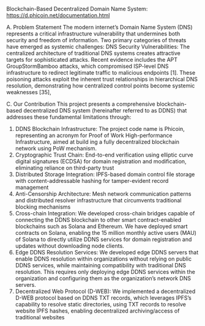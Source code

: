 Blockchain-Based Decentralized Domain Name System: https://d.phicoin.net/documentation.html


 A. Problem Statement
The modern internet’s Domain Name System (DNS) represents a critical infrastructure vulnerability that undermines both security and freedom of information. Two primary categories of threats have emerged as systemic challenges:
DNS Security Vulnerabilities: The centralized architecture of traditional DNS systems creates attractive targets for sophisticated attacks. Recent evidence includes the APT GroupStormBamboo attacks, which compromised ISP-level DNS infrastructure to redirect legitimate traffic to malicious endpoints [1]. These poisoning attacks exploit the inherent trust relationships in hierarchical DNS resolution, demonstrating how centralized control points become systemic weaknesses [35],

 C. Our Contribution
 This project presents a comprehensive blockchain-based decentralized DNS system (hereinafter referred to as DDNS) that addresses these fundamental limitations through:
1) DDNS Blockchain Infrastructure: The project code name is Phicoin, representing an acronym for Proof of Work High-performance Infrastructure, aimed at build
ing a fully decentralized blockchain network using PoW mechanism.
2) Cryptographic Trust Chain: End-to-end verification using elliptic curve digital signatures (ECDSA) for domain registration and modification, eliminating reliance
 on third-party trust
 3) Distributed Storage Integration: IPFS-based domain control file storage with content-addressable hashing for tamper-evident record management
 4) Anti-Censorship Architecture: Mesh network communication patterns and distributed resolver infrastructure that circumvents traditional blocking mechanisms
 5) Cross-chain Integration: We developed cross-chain bridges capable of connecting the DDNS blockchain to other smart contract-enabled blockchains such as Solana
 and Ethereum. We have deployed smart contracts on Solana, enabling the 15 million monthly active users (MAU) of Solana to directly utilize DDNS services for
 domain registration and updates without downloading node clients.
 6) Edge DDNS Resolution Services: We developed edge DDNS servers that enable DDNS resolution within organizations without relying on public DDNS services,
 while maintaining compatibility with traditional DNS resolution. This requires only deploying edge DDNS services within the organization and configuring them
 as the organization’s network DNS servers.
 7) Decentralized Web Protocol (D-WEB): We implemented a decentralized D-WEB protocol based on DDNS TXT records, which leverages IPFS’s capability to resolve static directories, using TXT records to resolve website IPFS hashes, enabling decentralized archiving/access of traditional websites
